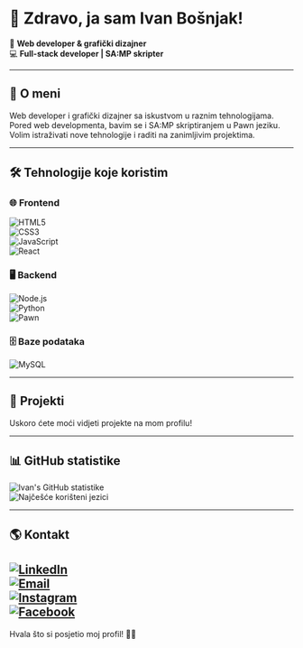 # 👋 Zdravo, ja sam Ivan Bošnjak!  

🎨 **Web developer & grafički dizajner**  
💻 **Full-stack developer | SA:MP skripter**  

---

## 🚀 O meni  
Web developer i grafički dizajner sa iskustvom u raznim tehnologijama. Pored web developmenta, bavim se i SA:MP skriptiranjem u Pawn jeziku. Volim istraživati nove tehnologije i raditi na zanimljivim projektima. 

---

## 🛠️ Tehnologije koje koristim  

### 🌐 **Frontend**  
![HTML5](https://img.shields.io/badge/-HTML5-E34F26?style=flat-square&logo=html5&logoColor=white)  
![CSS3](https://img.shields.io/badge/-CSS3-1572B6?style=flat-square&logo=css3&logoColor=white)  
![JavaScript](https://img.shields.io/badge/-JavaScript-F7DF1E?style=flat-square&logo=javascript&logoColor=black)  
![React](https://img.shields.io/badge/-React-61DAFB?style=flat-square&logo=react&logoColor=black)  

### 🖥️ **Backend**  
![Node.js](https://img.shields.io/badge/-Node.js-339933?style=flat-square&logo=node.js&logoColor=white)  
![Python](https://img.shields.io/badge/-Python-3776AB?style=flat-square&logo=python&logoColor=white)  
![Pawn](https://custom-icon-badges.herokuapp.com/badge/Pawn-DBB400.svg?style=flat-square&logo=pawn&logoColor=white)

### 🗄️ **Baze podataka**  
![MySQL](https://img.shields.io/badge/-MySQL-4479A1?style=flat-square&logo=mysql&logoColor=white)  

---

## 📌 Projekti  

Uskoro ćete moći vidjeti projekte na mom profilu!

---

## 📊 GitHub statistike  

![Ivan's GitHub statistike](https://github-readme-stats.vercel.app/api?username=iv0dev&show_icons=true&theme=dark)  
![Najčešće korišteni jezici](https://github-readme-stats.vercel.app/api/top-langs/?username=iv0dev&layout=compact&theme=dark)  

---

## 🌎 Kontakt  

[![LinkedIn](https://upload.wikimedia.org/wikipedia/commons/0/01/LinkedIn_Logo_2023.png)](https://linkedin.com/in/tvoj-profil)  
[![Email](https://img.shields.io/badge/-Email-D14836?style=flat-square&logo=gmail&logoColor=white)](mailto:tvoj.email@example.com)  
[![Instagram](https://img.shields.io/badge/-Instagram-E4405F?style=flat-square&logo=instagram&logoColor=white)](https://instagram.com/tvojprofil)  
[![Facebook](https://img.shields.io/badge/-Facebook-1877F2?style=flat-square&logo=facebook&logoColor=white)](https://facebook.com/tvojprofil)  
---

Hvala što si posjetio moj profil! 🚀✨
